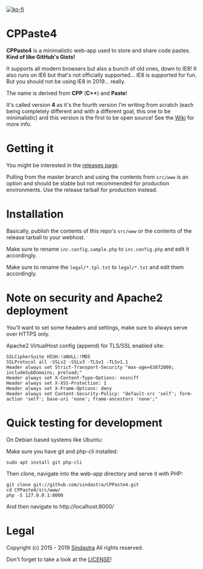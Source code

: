 [![ko-fi](https://www.ko-fi.com/img/githubbutton_sm.svg)](https://ko-fi.com/W7W215OZB)
# CPPaste4

**CPPaste4** is a minimalistic web-app used to store and share code pastes. **Kind of like GitHub's Gists!**

It supports all modern browsers but also a bunch of old ones, down to IE8! It also runs on IE6 but that's not officially supported... IE8 is supported for fun. But you should not be using IE8 in 2019... really.

The name is derived from **CPP** (**C++**) and **Paste**!

It's called version **4** as it's the fourth version I'm writing from scratch (each being completely different and with a different goal, this one to be minimalistic) and this version is the first to be open source! See the [Wiki](https://github.com/sindastra/CPPaste4/wiki) for more info.

# Getting it

You might be interested in the [releases page](https://github.com/sindastra/CPPaste4/releases).

Pulling from the master branch and using the contents from ```src/www``` is an option and should be stable but not recommended for production environments. Use the release tarball for production instead.

# Installation

Basically, publish the contents of this repo's ```src/www``` or the contents of the release tarball to your webhost.

Make sure to rename ```inc.config.sample.php``` to ```inc.config.php``` and edit it accordingly.

Make sure to rename the ```legal/*.tpl.txt``` to ```legal/*.txt``` and edit them accordingly.

# Note on security and Apache2 deployment

You'll want to set some headers and settings, make sure to always serve over HTTPS only.

Apache2 VirtualHost config (append) for TLS/SSL enabled site:
```
SSLCipherSuite HIGH:!aNULL:!MD5
SSLProtocol all -SSLv2 -SSLv3 -TLSv1 -TLSv1.1
Header always set Strict-Transport-Security "max-age=63072000; includeSubDomains; preload;"
Header always set X-Content-Type-Options: nosniff
Header always set X-XSS-Protection: 1
Header always set X-Frame-Options: deny
Header always set Content-Security-Policy: "default-src 'self'; form-action 'self'; base-uri 'none'; frame-ancestors 'none';"
```

# Quick testing for development

On Debian based systems like Ubuntu:

Make sure you have git and php-cli installed:
```
sudo apt install git php-cli
```
Then clone, navigate into the web-app directory and serve it with PHP:
```
git clone git://github.com/sindastra/CPPaste4.git
cd CPPaste4/src/www/
php -S 127.0.0.1:8000
```
And then navigate to http://localhost:8000/

# Legal

Copyright (c) 2015 - 2019 [Sindastra](https://github.com/sindastra)
All rights reserved.

Don't forget to take a look at the [LICENSE](LICENSE.md)!
